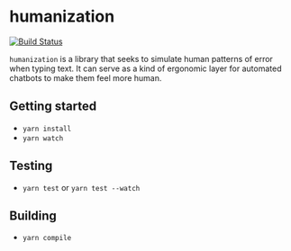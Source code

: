 # humanization

[![Build Status](https://travis-ci.org/dzucconi/humanization.svg?branch=master)](https://travis-ci.org/dzucconi/humanization)

`humanization` is a library that seeks to simulate human patterns of error when typing text. It can serve as a kind of ergonomic layer for automated chatbots to make them feel more human.

## Getting started

- `yarn install`
- `yarn watch`

## Testing

- `yarn test` or `yarn test --watch`

## Building

- `yarn compile`
